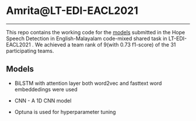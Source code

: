 # Amrita@LT-EDI-EACL2021
____________________________________
This repo contains the working code for the [models](https://www.aclweb.org/anthology/2021.ltedi-1.22.pdf) submitted in the Hope Speech Detection in English-Malayalam code-mixed shared task in LT-EDI-EACL2021 . We achieved a team rank of 9(with 0.73 f1-score) of the 31 participating teams.


## Models
* BiLSTM with attention layer both word2vec and fasttext word embeddedings were used
* CNN - A 1D CNN model

* Optuna is used for hyperparameter tuning
